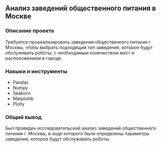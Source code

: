 ## Анализ заведений общественного питания в Москве

### Описание проекта
Требуется проанализировать заведения общественного питания г. Москвы, чтобы выбрать подходящий тип заведения, которое будут обслуживать роботы, с необходимым количеством мест и расположением в городе.

### Навыки и инструменты
 - Pandas
 - Numpy
 - Seaborn
 - Matplotlib
 - Plotly  

### Общий вывод
Был проведен исследовательский анализ заведений общественного питания г. Москвы, в ходе которого были определены параметры заведения, которое будут обслуживать роботы.

